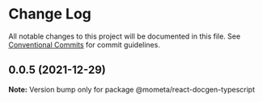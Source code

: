 # Change Log

All notable changes to this project will be documented in this file.
See [Conventional Commits](https://conventionalcommits.org) for commit guidelines.

## 0.0.5 (2021-12-29)

**Note:** Version bump only for package @mometa/react-docgen-typescript
